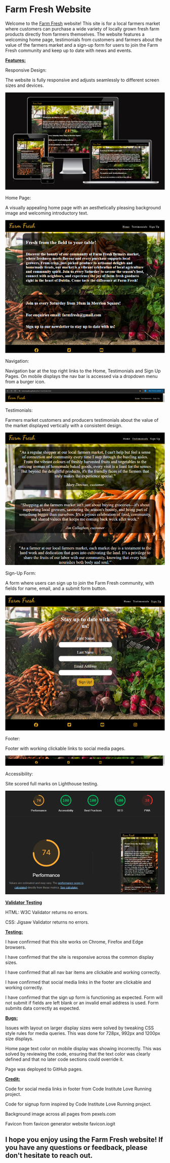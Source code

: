 # Farm Fresh Website
Welcome to the [Farm Fresh](https://tramompaline.github.io/farm-fresh/signup.html) website! This site is for a local farmers market where customers can purchase a wide variety of locally grown fresh farm products directly from farmers themselves. The website features a welcoming home page, testimonials from customers and farmers about the value of the farmers market and a sign-up form for users to join the Farm Fresh community and keep up to date with news and events.


<u>**Features:**</u>

Responsive Design: 

The website is fully responsive and adjusts seamlessly to different screen sizes and devices.

![Screenshot-of-display-responsiveness-test](/assets/images/responsive-design.png)

Home Page: 

A visually appealing home page with an aesthetically pleasing background image and welcoming introductory text.

![Screenshot-of-home-page](/assets/images/home.png)

Navigation:

Navigation bar at the top right links to the Home, Testimonials and Sign Up Pages. On mobile displays the nav bar is accessed via a dropdown menu from a burger icon. 

![Screenshot-of-nav-bar](/assets/images/nav-bar.png)

Testimonials: 

Farmers market customers and producers testimonials about the value of the market displayed vertically with a consistent design.

![Screenshot-of-testimonials-page](/assets/images/testimonials.png)

Sign-Up Form: 

A form where users can sign up to join the Farm Fresh community, with fields for name, email, and a submit form button.

![Screenshot-of-signup-form](/assets/images/signup-form.png)

Footer:

Footer with working clickable links to social media pages.

![Screensot-of-footer](/assets/images/footer.png)

Accessibility:

Site scored full marks on Lighthouse testing.

![Lighthouse-accessibility-result](/assets/images/lighthouse-result.png)


<u>**Validator Testing**</u>

HTML: W3C Validator returns no errors.

CSS: Jigsaw Validator returns no errors.

<u>**Testing:**</u>

I have confirmed that this site works on Chrome, Firefox and Edge browsers. 

I have confirmed that the site is responsive across the common display sizes.

I have confirmed that all nav bar items are clickable and working correctly.

I have confirmed that social media links in the footer are clickable and working correctly.

I have confirmed that the sign up form is functioning as expected. Form will not submit if fields are left blank or an invalid email address is used. Form submits data correctly as expected. 


<u>**Bugs:**</u>

Issues with layout on larger display sizes were solved by tweaking CSS style rules for media queries. This was done for 728px, 992px and 1200px size displays.

Home page text color on mobile display was showing incorrectly. This was solved by reviewing the code, ensuring that the text color was clearly defined and that no later code sections could override it.


Page was deployed to GitHub pages.


<u>**Credit:**</u>

Code for social media links in footer from Code Institute Love Running project.

Code for signup form inspired by Code Institute Love Running project.

Background image across all pages from pexels.com

Favicon from favicon generator website favicon.iogit




## I hope you enjoy using the Farm Fresh website! If you have any questions or feedback, please don't hesitate to reach out.